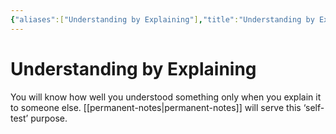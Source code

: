 ```yaml
---
{"aliases":["Understanding by Explaining"],"title":"Understanding by Explaining","date":"2022-07-28","tags":["zettelkasten","learning"],"dg-publish":true,"permalink":"/understand-by-explaining/","dgPassFrontmatter":true}
---
```



# Understanding by Explaining

You will know how well you understood something only when you explain it to someone else. [[permanent-notes\|permanent-notes]] will serve this ‘self-test’ purpose.
